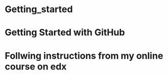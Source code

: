 # Getting_started
# Getting Started with GitHub
# Follwing instructions from my online course on edx
